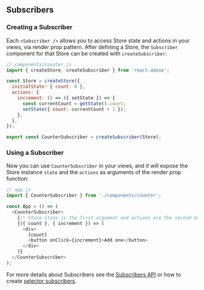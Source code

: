 ## Subscribers

### Creating a Subscriber

Each `<Subscriber />` allows you to access Store state and actions in your views, via render prop pattern.
After defining a Store, the `Subscriber` component for that Store can be created with `createSubscriber`:

```js
// components/counter.js
import { createStore, createSubscriber } from 'react-adone';

const Store = createStore({
  initialState: { count: 0 },
  actions: {
    increment: () => ({ setState }) => {
      const currentCount = getState().count;
      setState({ count: currentCount + 1 });
    },
  },
});

export const CounterSubscriber = createSubscriber(Store);
```

### Using a Subscriber

Now you can use `CounterSubscriber` in your views, and it will expose the Store instance `state` and the `actions` as arguments of the render prop function:

```js
// app.js
import { CounterSubscriber } from './components/counter';

const App = () => (
  <CounterSubscriber>
    {/* Store state is the first argument and actions are the second one */}
    {({ count }, { increment }) => (
      <div>
        {count}
        <button onClick={increment}>Add one</button>
      </div>
    )}
  </CounterSubscriber>
);
```

For more details about Subscribers see the [Subscribers API](../api/subscribers.md) or how to create [selector subscribers](../advanced/selector.md).
